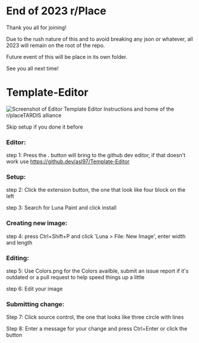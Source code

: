 # End of 2023 r/Place
Thank you all for joining!

Due to the rush nature of this and to avoid breaking any json or whatever, all 2023 will remain on the root of the repo.

Future event of this will be place in its own folder.

See you all next time!


# Template-Editor
![Screenshot of Editor](https://raw.githubusercontent.com/asl97/Template-Editor/master/Files%20for%20Repo/Screenshot%20of%20Editor.png)
Template Editor Instructions and home of the r/placeTARDIS alliance

Skip setup if you done it before

### Editor:

step 1: Press the . button will bring to the github dev editor, if that doesn't work use https://github.dev/asl97/Template-Editor

### Setup:

step 2: Click the extension button, the one that look like four block on the left

step 3: Search for Luna Paint and click install

### Creating new image:

step 4: press Ctrl+Shift+P and click 'Luna > File: New Image', enter width and length

### Editing:

step 5: Use Colors.png for the Colors availble, submit an issue report if it's outdated or a pull request to help speed things up a little

step 6: Edit your image

### Submitting change:

Step 7: Click source control, the one that looks like three circle with lines

Step 8: Enter a message for your change and press Ctrl+Enter or click the button
